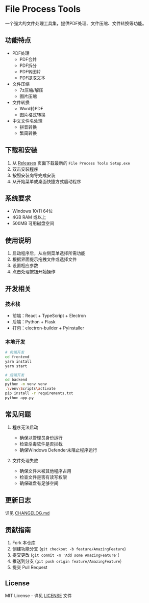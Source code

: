 # File Process Tools

一个强大的文件处理工具集，提供PDF处理、文件压缩、文件转换等功能。

## 功能特点

- PDF处理
  - PDF合并
  - PDF拆分
  - PDF转图片
  - PDF提取文本
- 文件压缩
  - 7z压缩/解压
  - 图片压缩
- 文件转换
  - Word转PDF
  - 图片格式转换
- 中文文件名处理
  - 拼音转换
  - 繁简转换

## 下载和安装

1. 从 [Releases](../../releases) 页面下载最新的 `File Process Tools Setup.exe`
2. 双击安装程序
3. 按照安装向导完成安装
4. 从开始菜单或桌面快捷方式启动程序

## 系统要求

- Windows 10/11 64位
- 4GB RAM 或以上
- 500MB 可用磁盘空间

## 使用说明

1. 启动程序后，从左侧菜单选择所需功能
2. 根据界面提示拖拽文件或选择文件
3. 设置相应参数
4. 点击处理按钮开始操作

## 开发相关

### 技术栈
- 前端：React + TypeScript + Electron
- 后端：Python + Flask
- 打包：electron-builder + PyInstaller

### 本地开发
```bash
# 前端开发
cd frontend
yarn install
yarn start

# 后端开发
cd backend
python -m venv venv
.\venv\Scripts\activate
pip install -r requirements.txt
python app.py
```

## 常见问题

1. 程序无法启动
   - 确保以管理员身份运行
   - 检查杀毒软件是否拦截
   - 确保Windows Defender未阻止程序运行

2. 文件处理失败
   - 确保文件未被其他程序占用
   - 检查文件是否有读写权限
   - 确保磁盘有足够空间

## 更新日志

详见 [CHANGELOG.md](CHANGELOG.md)

## 贡献指南

1. Fork 本仓库
2. 创建功能分支 (`git checkout -b feature/AmazingFeature`)
3. 提交更改 (`git commit -m 'Add some AmazingFeature'`)
4. 推送到分支 (`git push origin feature/AmazingFeature`)
5. 提交 Pull Request

## License

MIT License - 详见 [LICENSE](LICENSE) 文件 